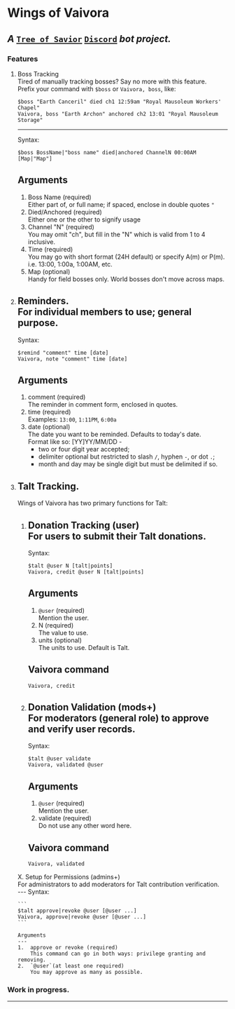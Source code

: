 # Wings of Vaivora
 _A_ [`Tree of Savior`](https://treeofsavior.com) [`Discord`](https://discordapp.com) _bot project._
---

### Features
1.  Boss Tracking  
    Tired of manually tracking bosses? Say no more with this feature.  
    Prefix your command with `$boss` or `Vaivora, boss`, like:  

    ```
    $boss "Earth Canceril" died ch1 12:59am "Royal Mausoleum Workers' Chapel"
    Vaivora, boss "Earth Archon" anchored ch2 13:01 "Royal Mausoleum Storage"
    ```
    ---
    Syntax:  

    ```
    $boss BossName|"boss name" died|anchored ChannelN 00:00AM [Map|"Map"]
    ```

    Arguments  
    ---
    1.  Boss Name (required)  
        Either part of, or full name; if spaced, enclose in double quotes `"`  
    2.  Died/Anchored (required)  
        Either one or the other to signify usage  
    3.  Channel "N" (required)  
        You may omit "ch", but fill in the "N" which is valid from 1 to 4 inclusive.  
    4.  Time (required)  
        You may go with short format (24H default) or specify A(m) or P(m). i.e. 13:00, 1:00a, 1:00AM, etc.  
    5.  Map (optional)  
        Handy for field bosses only. World bosses don't move across maps.  

2.  Reminders.  
    For individual members to use; general purpose.  
    ---
    Syntax:  

    ```
    $remind "comment" time [date]
    Vaivora, note "comment" time [date]
    ```

    Arguments  
    ---
    1.  comment (required)  
        The reminder in comment form, enclosed in quotes.  
    2.  time (required)  
        Examples: `13:00`, `1:11PM`, `6:00a`  
    3.  date (optional)  
        The date you want to be reminded. Defaults to today's date.  
        Format like so: \[YY\]YY/MM/DD -  
        + two or four digit year accepted;  
        + delimiter optional but restricted to slash `/`, hyphen `-`, or dot `.`;  
        + month and day may be single digit but must be delimited if so.  

3.  Talt Tracking.
    ---

    Wings of Vaivora has two primary functions for Talt:

    1.  Donation Tracking (user)  
        For users to submit their Talt donations.  
        ---
        Syntax:  

        ```
        $talt @user N [talt|points]
        Vaivora, credit @user N [talt|points]
        ```

        Arguments  
        ---
        1.  `@user` (required)  
            Mention the user.  
        2.  N (required)  
            The value to use.  
        3. units (optional)  
            The units to use. Default is Talt.  

        Vaivora command  
        ---
        `Vaivora, credit`  

    2. Donation Validation (mods+)  
        For moderators (general role) to approve and verify user records.  
        ---
        Syntax:  

        ```
        $talt @user validate
        Vaivora, validated @user
        ```

        Arguments  
        ---
        1.  `@user` (required)  
            Mention the user.  
        2.  validate (required)  
            Do not use any other word here.  

        Vaivora command  
        ---
        `Vaivora, validated`  

    X. Setup for Permissions (admins+)  
        For administrators to add moderators for Talt contribution verification.  
        ---
        Syntax:

        ```
        $talt approve|revoke @user [@user ...]
        Vaivora, approve|revoke @user [@user ...]
        ```

        Arguments
        ---
        1.  approve or revoke (required)  
            This command can go in both ways: privilege granting and removing.  
        2.  `@user`(at least one required)  
            You may approve as many as possible.  

### Work in progress.
---